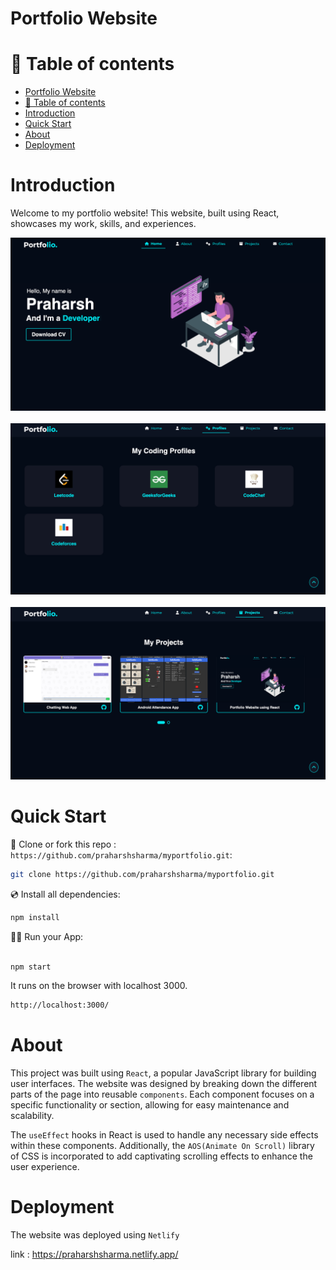 # Portfolio Website

# 🧭 Table of contents

- [Portfolio Website](#portfolio-website)
- [🧭 Table of contents](#-table-of-contents)
- [Introduction](#introduction)
- [Quick Start](#quick-start)
- [About](#about)
- [Deployment](#deployment)


# Introduction

Welcome to my portfolio website! This website, built using React, showcases my work, skills, and experiences.


![](public/readmeimg/demo.png)<br><br>
![](public/readmeimg/demo2.png)<br><br>
![](public/readmeimg/demo3.png)<br>

# Quick Start 

📄 Clone or fork this repo :
`https://github.com/praharshsharma/myportfolio.git`:

```sh
git clone https://github.com/praharshsharma/myportfolio.git
```

💿 Install all dependencies:

```sh
npm install
```

🚴‍♂️ Run your App:

```sh

npm start

```
It runs on the browser with localhost 3000.
```sh
http://localhost:3000/
```

# About

This project was built using `React`, a popular JavaScript library for building user interfaces. 
The website was designed by breaking down the different parts of the page into reusable `components`. 
Each component focuses on a specific functionality or section, allowing for easy maintenance and scalability.

The `useEffect` hooks in React is used to handle any necessary side effects within these components. 
Additionally, the `AOS(Animate On Scroll)` library of CSS is incorporated to add captivating scrolling effects to enhance the user experience. 


# Deployment

The website was deployed using `Netlify`

link : https://praharshsharma.netlify.app/



 
